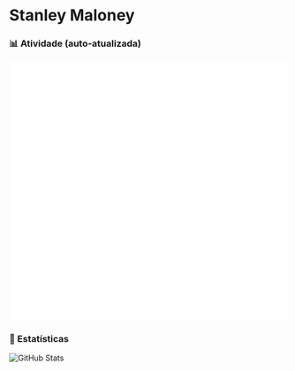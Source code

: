 # Stanley Maloney

### 📊 Atividade (auto-atualizada)
![Metrics](https://raw.githubusercontent.com/Stanley-Datafull/Stanley-Datafull/main/github-metrics.svg)

### 🔎 Estatísticas
![GitHub Stats](https://github-readme-stats.vercel.app/api?username=Stanley-Datafull&show_icons=true&rank_icon=github&theme=transparent)
